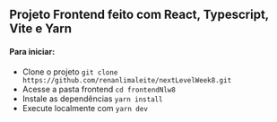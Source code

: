 ## Projeto Frontend feito com React, Typescript, Vite e Yarn

#### Para iniciar:
- Clone o projeto `git clone https://github.com/renanlimaleite/nextLevelWeek8.git`
- Acesse a pasta frontend `cd frontendNlw8`
- Instale as dependências `yarn install`
- Execute localmente com `yarn dev`
